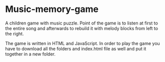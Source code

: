# Music-memory-game
A children game with music puzzle. Point of the game is to listen at first to the entire song and afterwards to rebuild it with melody blocks from left to the right.  

The game is written in HTML and JavaScript. In order to play the game you have to download all the folders and index.html file as well and put it together in a new folder. 
